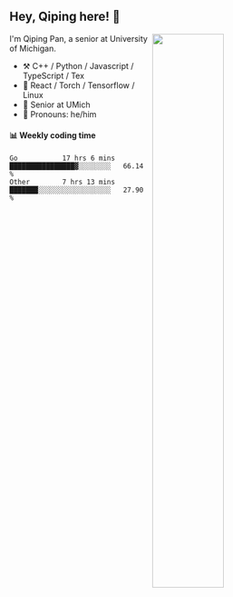 

## Hey, Qiping here! :wave:

[<img align="right" width="50%" src="https://github-readme-stats.vercel.app/api?username=ppppqp&theme=dark&show_icons=true">](https://metrics.lecoq.io/ppppqp?template=classic)


I'm Qiping Pan, a senior at University of Michigan.

-   :hammer_and_pick: C++ / Python / Javascript / TypeScript / Tex
-   :pencil: React / Torch / Tensorflow / Linux 
-   :seedling: Senior at UMich
-   :man: Pronouns: he/him



#### :bar_chart: Weekly coding time

<!--START_SECTION:waka-->

```text
Go           17 hrs 6 mins   ████████████████▓░░░░░░░░   66.14 %
Other        7 hrs 13 mins   ███████░░░░░░░░░░░░░░░░░░   27.90 %
```

<!--END_SECTION:waka-->
